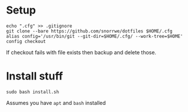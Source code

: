 # Setup

```
echo ".cfg" >> .gitignore
git clone --bare https://github.com/snorrwe/dotfiles $HOME/.cfg
alias config='/usr/bin/git --git-dir=$HOME/.cfg/ --work-tree=$HOME'
config checkout
```

If checkout fails with file exists then backup and delete those.

# Install stuff

```
sudo bash install.sh
```

Assumes you have `apt` and `bash` installed
